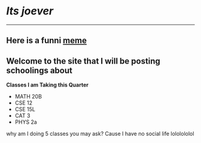 
# *Its joever*
---
  Here is a funni [meme](https://www.google.com/url?sa=i&url=https%3A%2F%2Froblox.fandom.com%2Fwiki%2FCatalog%3ALOLHOO&psig=AOvVaw3VPQt-KYgQCjRI8IH25hkQ&ust=1680823692855000&source=images&cd=vfe&ved=0CA8QjRxqFwoTCKiX9aryk_4CFQAAAAAdAAAAABAD)
---

## Welcome to the site that I will be posting schoolings about

**Classes I am Taking this Quarter**
* MATH 20B
* CSE 12 
* CSE 15L
* CAT 3 
* PHYS 2a

why am I doing 5 classes you may ask? Cause I have no social life lololololol

